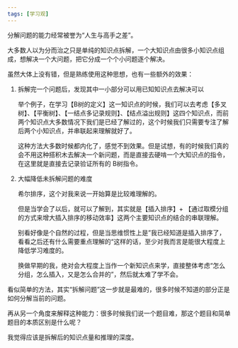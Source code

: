 ```yaml
---
tags: [学习观]
---
```


分解问题的能力经常被誉为“人生与高手之差”。

大多数人以为分而治之只是单纯的知识点拆解，一个大知识点由很多小知识点组成，想解决一个大问题，把它分成一个个小问题逐个解决。



虽然大体上没有错，但是熟练使用这种思想，也有一些额外的效果：
1. 拆解完一个问题后，发现其中一小部分可以用已知知识点去解决可以

   举个例子，在学习【B树的定义】这一知识点的时候，我们可以去考虑【多叉树】、【平衡树】、【一结点多记录规则】、【结点溢出规则】这四个知识点，而前两个知识点大多数情况下我们是已经了解过的，这个时候我们只需要专注了解后两个小知识点，并串联起来理解就好了。

   这种方法大多数时候都内化了，感觉不到效果。但是试想，有的时候我们真的会不用这种搭积木去解决一个新问题，而是直接去硬啃一个大知识点的指令，在这里就是直接去记录验证所有的 B树指令。

2. 大幅降低未拆解问题的难度

   希尔排序，这个对我来说一开始算是比较难理解的。

   但是当学会了以后，就可以了解到，其实就是【插入排序】+ 【通过取模分组的方式来增大插入排序的移动效率】这两个主要知识点的结合的串联理解。

   别看好像是个自然的过程，但是当思维惯性上是”我已经知道是插入排序了，看看之后还有什么需要重点理解的“这样的话，至少对我而言是能很大程度上降低学习难度的。

   换做早期的我，绝对会大程度上当作一个新知识点来学，直接整体考虑“怎么分组，怎么插入，又是怎么合并的”，然后就太难了学不会。

看似简单的方法，其实“拆解问题”这一步就是最难的，很多时候不知道的部分正是如何分解当前的问题。



再从另一个角度来解释这种能力：很多时候我们说一个题目难，那这个题目和简单题目的本质区别是什么呢？

我觉得应该是拆解后的知识点量和推理的深度。

